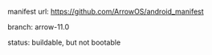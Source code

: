 manifest url:
https://github.com/ArrowOS/android_manifest

branch:
arrow-11.0

status:
buildable, but not bootable
